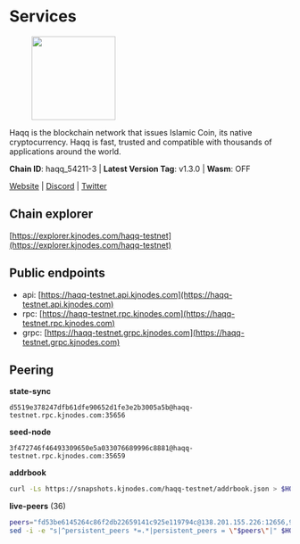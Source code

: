 # Services

<figure><img src="https://raw.githubusercontent.com/kj89/testnet_manuals/main/pingpub/logos/haqq.png" width="150" alt=""><figcaption></figcaption></figure>

Haqq is the blockchain network that issues Islamic Coin,  its native cryptocurrency. Haqq is fast, trusted and  compatible with thousands of applications around the world.

**Chain ID**: haqq_54211-3 | **Latest Version Tag**: v1.3.0 | **Wasm**: OFF

[Website](https://islamiccoin.net) | [Discord](https://discord.gg/hU9MHG5kZq) | [Twitter](https://twitter.com/Islamic_Coin)




## Chain explorer
[https://explorer.kjnodes.com/haqq-testnet](https://explorer.kjnodes.com/haqq-testnet)

## Public endpoints

* api: [https://haqq-testnet.api.kjnodes.com](https://haqq-testnet.api.kjnodes.com)
* rpc: [https://haqq-testnet.rpc.kjnodes.com](https://haqq-testnet.rpc.kjnodes.com)
* grpc: [https://haqq-testnet.grpc.kjnodes.com](https://haqq-testnet.grpc.kjnodes.com)

## Peering

**state-sync**

```text
d5519e378247dfb61dfe90652d1fe3e2b3005a5b@haqq-testnet.rpc.kjnodes.com:35656
```

**seed-node**

```text
3f472746f46493309650e5a033076689996c8881@haqq-testnet.rpc.kjnodes.com:35659
```

**addrbook**
```bash
curl -Ls https://snapshots.kjnodes.com/haqq-testnet/addrbook.json > $HOME/.haqqd/config/addrbook.json
```

**live-peers** (36)
```bash
peers="fd53be6145264c86f2db22659141c925e119794c@138.201.155.226:12656,99a8389c84625503c2b8d734dfd78035d28e4f15@65.109.30.117:26656,a89b0005fed82c90e7eb941a5fbffc414aa65c01@65.108.100.49:11513,d5519e378247dfb61dfe90652d1fe3e2b3005a5b@65.109.68.190:35656,6771e65c1b30cc514faf5943320fdda480fe9124@95.216.39.183:26656,56158e0f2acf850114e82644afceb565a73b08cc@185.144.99.95:26656,90b40d2b773090b82aa7788c2d1937e4fd6d2dc0@65.108.231.124:19656,6fad54232f11a0306bd0d942c2ec5f9ba0ae2f1a@34.91.54.209:26656,54e81994c61bbb6c414f8ab0a606a7edda138a3b@95.216.154.100:26656,23ff658b56fbb8bc73372973a34733ff5d79b435@142.132.202.50:11604,360d7095f3c1250a013cfe66c43a3f0790782f78@84.46.254.50:26656,24e894d4d8a18276acf6051cccf369a1ce69842d@65.108.151.105:26656,927a323649e7dd8d4c75da6e5edaee439652b46f@65.109.92.241:20116,32a8eec046b95e8646ff0810b4596dc7083a0beb@65.108.145.131:26656,00b1befaceba6b0178d2b6076ae0968adf4bd7b5@65.108.67.152:26656,aed7038b96314fcb741168869c66029e6c6a58ef@34.90.39.222:26656,7f2828e3910a4b165a65e5bfb2465c1e809bad3b@65.108.48.182:26656,2d13d679b64e1a574904a140f72815644ec71131@65.21.133.125:30656,78e3ef8adf819b479acc13a2f92ab5c0fa350aeb@66.45.231.30:11464,48a2a7762a579d25bca95b0a3548b714238dd60b@213.239.216.252:20656,3df5a68b919177179c6dcb0b9c9354fd6bbba1c8@65.109.92.240:20116,59af99085c961a6a5c8dc4bc8b3abffda16ddccb@135.181.38.62:26656,585f921fe1d7101f2830e1d684797ab0f3d9591e@198.199.71.203:35656,d59dc597f0d41bcbc7ff53374686affb143726c2@51.195.203.103:35656,e57ee3b940a7962c72ee0cd0fa2007a984bdc58c@185.208.207.130:35656,077d5d9169efb4b070ce7895d680a9d2148d522c@195.201.195.40:36656,e0e50095bf450bb28150649be569331f97be9726@85.10.197.4:35656,64a840f6f5344a22a485b2818f9da9a457d42827@95.217.57.232:36656,03f0098a22a95e12792597365ca759cb49b3f6b5@75.119.137.10:35656,f57fae1bdea281392b563a58978a2d8c0a37725f@95.217.233.234:26656,1c5a4624a7f1a71e240ae2df82e97d5e9f46ff5c@88.99.214.188:60956,18603aa0e749211298227974b7d3b7724cb9bb8d@185.16.38.136:36656,1fefb6b75431482502e125a290deba1e7e539d4e@135.181.148.11:26656,6ce864d853904ebef9400528f129d8fefa6f1827@91.211.251.232:36656,ed145a35b436878c1f1c10634bd18600f3696e17@95.217.181.142:26656,23a1176c9911eac442d6d1bf15f92eeabb3981d5@45.83.173.17:26656"
sed -i -e "s|^persistent_peers *=.*|persistent_peers = \"$peers\"|" $HOME/.haqqd/config/config.toml
```
